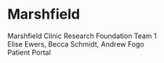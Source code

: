 Marshfield
==========

Marshfield Clinic Research Foundation Team 1<br>
Elise Ewers, Becca Schmidt, Andrew Fogo<br>
Patient Portal
